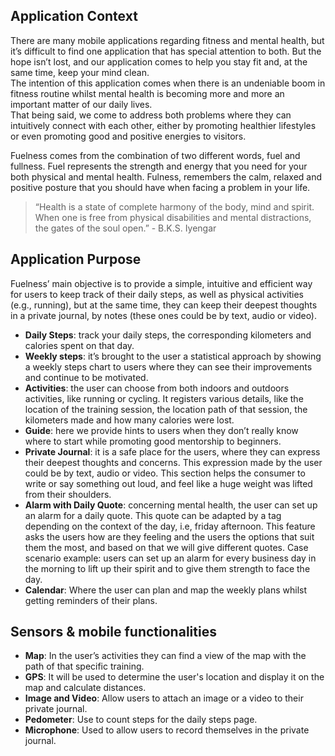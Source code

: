 ## Application Context 
There are many mobile applications regarding fitness and mental health, but it’s difficult to find one application that has special attention to both. But the hope isn’t lost, and our application comes to help you stay fit and, at the same time, keep your mind clean.  
The intention of this application comes when there is an undeniable boom in fitness routine whilst mental health is becoming more and more an important matter of our daily lives.  
That being said, we come to address both problems where they can intuitively connect with each other, either by promoting healthier lifestyles or even promoting good and positive energies to visitors.  
  
Fuelness comes from the combination of two different words, fuel and fullness. Fuel represents the strength and energy that you need for your both physical and mental health. Fulness, remembers the calm, relaxed and positive posture that you should have when facing a problem in your life. <br>

> “Health is a state of complete harmony of the body, mind and spirit. When one is free from physical disabilities and mental distractions, the gates of the soul open.” -  B.K.S. Iyengar

## Application Purpose
Fuelness’ main objective is to provide a simple, intuitive and efficient way for users to keep track of their daily steps, as well as physical activities (e.g., running), but at the same time, they can keep their deepest thoughts in a private journal, by notes (these ones could be by text, audio or video).  

* **Daily Steps**: track your daily steps, the corresponding kilometers and calories spent on that day.  
* **Weekly steps**: it’s brought to the user a statistical approach by showing a weekly steps chart to users where they can see their improvements and continue to be motivated.
* **Activities**: the user can choose from both indoors and outdoors activities, like running or cycling. It registers various details, like the location of the training session, the location path of that session, the kilometers made and how many calories were lost.
* **Guide**: here we provide hints to users when they don’t really know where to start while promoting good mentorship to beginners.
* **Private Journal**: it is a safe place for the users, where they can express their deepest thoughts and concerns. This expression made by the user could be by text, audio or video. This section helps the consumer to write or say something out loud, and feel like a huge weight was lifted from their shoulders.
* **Alarm with Daily Quote**: concerning mental health, the user can set up an alarm for a daily quote. This quote can be adapted by a tag depending on the context of the day, i.e, friday afternoon. This feature asks the users how are they feeling and the users the options that suit them the most, and based on that we will give different quotes. Case scenario example:  users can set up an alarm for every business day in the morning to lift up their spirit and to give them strength to face the day.
* **Calendar**: Where the user can plan and map the weekly plans whilst getting reminders of their plans.


## Sensors & mobile functionalities
* **Map**: In the user’s activities they can find a view of the map with the path of that specific training.
* **GPS**: It will be used to determine the user's location and display it on the map and calculate distances. 
* **Image and Video**: Allow users to attach an image or a video to their private journal.
* **Pedometer**: Use to count steps for the daily steps page.
* **Microphone**: Used to allow users to record themselves in the private journal.

